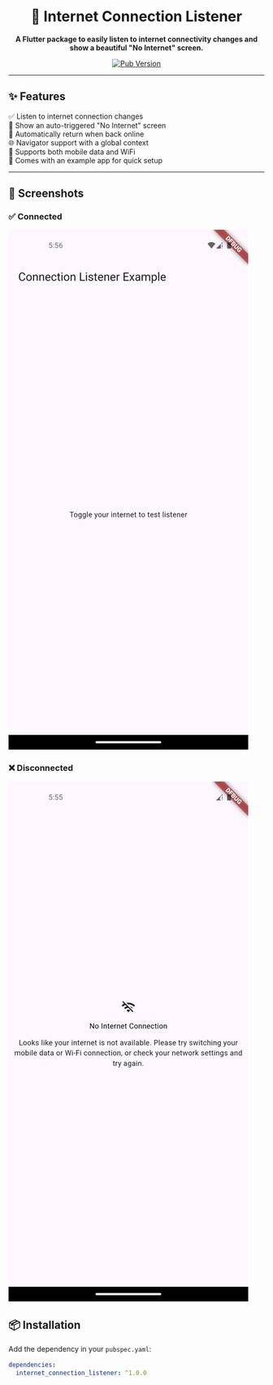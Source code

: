 <h1 align="center">📶 Internet Connection Listener</h1>

<p align="center">
  <b>A Flutter package to easily listen to internet connectivity changes and show a beautiful "No Internet" screen.</b>
</p>

<p align="center">
  <a href="https://pub.dev/packages/internet_connection_listener"><img src="https://img.shields.io/pub/v/internet_connection_listener?color=blue&label=pub.dev&logo=dart" alt="Pub Version"></a>
  <a href="https://github.com/zamizayn/internet_listener"></a>
</p>

---

## ✨ Features

✅ Listen to internet connection changes  
🚫 Show an auto-triggered "No Internet" screen  
🔁 Automatically return when back online  
🌐 Navigator support with a global context  
📱 Supports both mobile data and WiFi  
🧪 Comes with an example app for quick setup

---

## 📸 Screenshots

### ✅ Connected
![Connected](screenshots/connected.png)

### ❌ Disconnected
![Disconnected](screenshots/disconnected.png)

## 📦 Installation

Add the dependency in your `pubspec.yaml`:

```yaml
dependencies:
  internet_connection_listener: ^1.0.0
